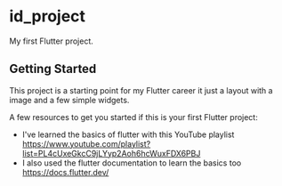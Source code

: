 # id_project

My first Flutter project.

## Getting Started

This project is a starting point for my Flutter career it just a layout with a image and a few simple widgets.

A few resources to get you started if this is your first Flutter project:

- I've learned the basics of flutter with this YouTube playlist https://www.youtube.com/playlist?list=PL4cUxeGkcC9jLYyp2Aoh6hcWuxFDX6PBJ
- I also used the flutter documentation to learn the basics too https://docs.flutter.dev/


